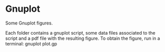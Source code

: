 # Gnuplot
Some Gnuplot figures.

Each folder contains a gnuplot script, some data files associated to the script and a pdf file with the resulting figure. To obtain the figure, run in a terminal: gnuplot plot.gp
